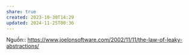 ```yaml
---
share: true
created: 2023-10-30T14:29
updated: 2024-11-25T00:36
---
```

Nguồn:: https://www.joelonsoftware.com/2002/11/11/the-law-of-leaky-abstractions/ 
